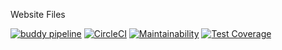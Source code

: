 Website Files

[![buddy pipeline](https://app.buddy.works/shadow-2/buluma-wordpress/pipelines/pipeline/64531/badge.svg?token=58a106e8b06c88d28d53b4957dbda9c2f8c6de9e4177abe3f829d9e878b10def "buddy pipeline")](https://app.buddy.works/shadow-2/buluma-wordpress/pipelines/pipeline/64531) [![CircleCI](https://circleci.com/gh/buluma/buluma-wordpress/tree/master.svg?style=svg)](https://circleci.com/gh/buluma/buluma-wordpress/tree/master) [![Maintainability](https://api.codeclimate.com/v1/badges/266c17a000b09a21fb5c/maintainability)](https://codeclimate.com/github/buluma/buluma-wordpress/maintainability) [![Test Coverage](https://api.codeclimate.com/v1/badges/266c17a000b09a21fb5c/test_coverage)](https://codeclimate.com/github/buluma/buluma-wordpress/test_coverage)
